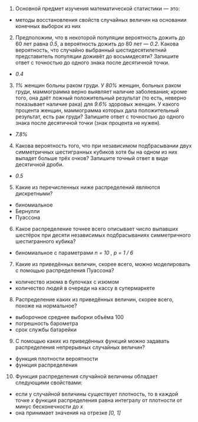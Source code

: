1. Основной предмет изучения математической статистики — это:
  * методы восстановления свойств случайных величин на основании конечных выборок из них
2. Предположим, что в некоторой популяции вероятность дожить до 60 лет равна _0.5_, а вероятность дожить до 80 лет — _0.2_. Какова вероятность, что случайно выбранный шестидесятилетний представитель популяции доживёт до восьмидесяти? Запишите ответ с точностью до одного знака после десятичной точки.
  * _0.4_
3. _1%_ женщин больны раком груди. У _80%_ женщин, больных раком груди, маммограмма верно выявляет наличие заболевания; кроме того, она даёт ложный положительный результат (то есть, неверно показывает наличие рака) для _9.6%_ здоровых женщин. У какого процента женщин, маммограмма которых дала положительный результат, есть рак груди? Запишите ответ с точностью до одного знака после десятичной точки (знак процента не нужен).
  *  _7.8%_
4. Какова вероятность того, что при независимом подбрасывании двух симметричных шестигранных кубиков хотя бы на одном из них выпадет больше трёх очков? Запишите точный ответ в виде десятичной дроби.
  * _0.5_
5. Какие из перечисленных ниже распределений являются дискретными?
  * биномиальное
  * Бернулли
  * Пуассона
6. Какое распределение точнее всего описывает число выпавших шестёрок при десяти независимых подбрасываниях симметричного шестигранного кубика?
  * биномиальное с параметрами _n = 10 , p = 1 / 6_
7. Какие из приведённых величин, скорее всего, можно моделировать с помощью распределения Пуассона?
  * количество изюма в булочках с изюмом
  * количество людей в очереди на кассу в супермаркете
8. Распределение каких из приведённых величин, скорее всего, похоже на нормальное?
  * выборочное среднее выборки объёма 100
  * погрешность барометра
  * срок службы батарейки
9. С помощью каких из приведённых функций можно задавать распределения непрерывных случайных величин?
  * функция плотности вероятности
  * функция распределения
10. Функция распределения случайной величины обладает следующими свойствами:
  * если у случайной величины существует плотность, то в каждой точке _x_ функция распределения равна интегралу от плотности от минус бесконечности до _x_
  * она принимает значения на отрезке _[0, 1]_
